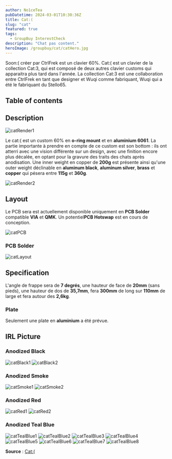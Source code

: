 ```yaml
---
author: No1ceTea
pubDatetime: 2024-03-01T10:30:36Z
title: Cat:(
slug: "cat"
featured: true
tags:
  - GroupBuy InterestCheck
description: "Chat pas content."
heroImage: /groupbuy/cat/catHero.jpg
---
```


Soon:( créer par CtrlFrek est un clavier 60%. Cat:( est un clavier de la collection Cat:3, qui est composé de deux autres clavier customs qui apparaitra plus tard dans l'année. La collection Cat:3 est une collaboration entre CtrlFrek en tant que designer et Wuqi comme fabriquant, Wuqi qui a été le fabriquant du Stello65.

## Table of contents

## Description

![catRender1](/groupbuy/cat/catRender1.jpg)

Le cat:( est un custom 60% en **o-ring mount** et en **aluminium 6061**. La partie importante à prendre en compte de ce custom est son bottom : ils ont atterri avec une vision différente sur un design, avec une finition encore plus décalée, en optant pour la gravure des traits des chats après anodisation. Une inner weight en copper de **200g** est présente ainsi qu'une outer weight déclinable en **aluminum black**, **aluminum silver**, **brass** et **copper** qui pésera entre **115g** et **360g**.

![catRender2](/groupbuy/cat/catRender2.jpg)

## Layout

Le PCB sera est actuellement disponible uniquement en **PCB Solder** compatible **VIA** et **QMK**. Un potentiel**PCB Hotswap** est en cours de conception.

![catPCB](/groupbuy/cat/catPCB.jpg)

### PCB Solder

![catLayout](/groupbuy/cat/catLayout.png)

## Specification

L'angle de frappe sera de **7 degrés**, une hauteur de face de **20mm** (sans pieds), une hauteur de dos de **35,7mm**, fera **300mm** de long sur **110mm** de large et fera autour des **2,6kg**.

### Plate

Seulement une plate en **aluminium** a été prévue.

## IRL Picture

### Anodized Black

![catBlack1](/groupbuy/cat/catBlack1.jpg)
![catBlack2](/groupbuy/cat/catBlack2.jpg)

### Anodized Smoke

![catSmoke1](/groupbuy/cat/catSmoke1.jpg)
![catSmoke2](/groupbuy/cat/catSmoke2.jpg)

### Anodized Red

![catRed1](/groupbuy/cat/catRed1.jpg)
![catRed2](/groupbuy/cat/catRed2.jpg)

### Anodized Teal Blue

![catTealBlue1](/groupbuy/cat/catTealBlue1.jpg)
![catTealBlue2](/groupbuy/cat/catTealBlue2.jpg)
![catTealBlue3](/groupbuy/cat/catTealBlue3.jpg)
![catTealBlue4](/groupbuy/cat/catTealBlue4.jpg)
![catTealBlue5](/groupbuy/cat/catTealBlue5.jpg)
![catTealBlue6](/groupbuy/cat/catTealBlue6.jpg)
![catTealBlue7](/groupbuy/cat/catTealBlue7.jpg)
![catTealBlue8](/groupbuy/cat/catTealBlue8.jpg)

**Source** : [Cat:(](https://geekhack.org/index.php?topic=122254.0)
